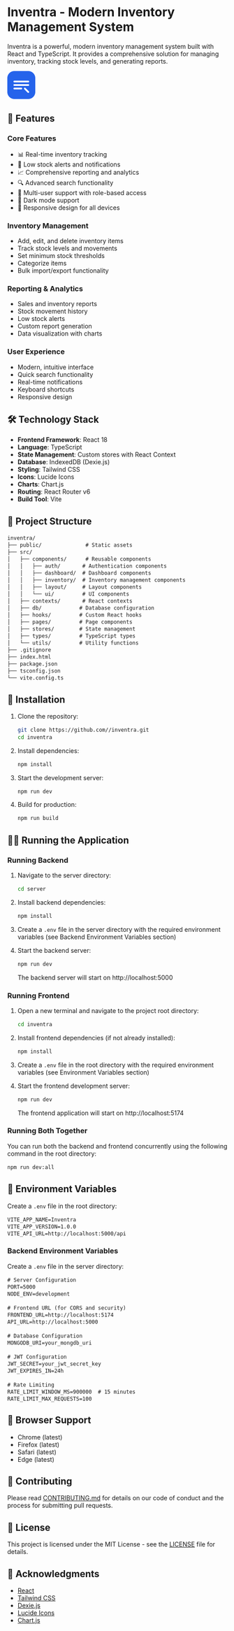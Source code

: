 # Inventra - Modern Inventory Management System

Inventra is a powerful, modern inventory management system built with React and TypeScript. It provides a comprehensive solution for managing inventory, tracking stock levels, and generating reports.

![Inventra Dashboard](public/logo.svg)

## 🌟 Features

### Core Features
- 📊 Real-time inventory tracking
- 🔔 Low stock alerts and notifications
- 📈 Comprehensive reporting and analytics
- 🔍 Advanced search functionality
- 👥 Multi-user support with role-based access
- 🌙 Dark mode support
- 📱 Responsive design for all devices

### Inventory Management
- Add, edit, and delete inventory items
- Track stock levels and movements
- Set minimum stock thresholds
- Categorize items
- Bulk import/export functionality

### Reporting & Analytics
- Sales and inventory reports
- Stock movement history
- Low stock alerts
- Custom report generation
- Data visualization with charts

### User Experience
- Modern, intuitive interface
- Quick search functionality
- Real-time notifications
- Keyboard shortcuts
- Responsive design

## 🛠️ Technology Stack

- **Frontend Framework**: React 18
- **Language**: TypeScript
- **State Management**: Custom stores with React Context
- **Database**: IndexedDB (Dexie.js)
- **Styling**: Tailwind CSS
- **Icons**: Lucide Icons
- **Charts**: Chart.js
- **Routing**: React Router v6
- **Build Tool**: Vite

## 📁 Project Structure

```
inventra/
├── public/              # Static assets
├── src/
│   ├── components/      # Reusable components
│   │   ├── auth/       # Authentication components
│   │   ├── dashboard/  # Dashboard components
│   │   ├── inventory/  # Inventory management components
│   │   ├── layout/     # Layout components
│   │   └── ui/         # UI components
│   ├── contexts/       # React contexts
│   ├── db/            # Database configuration
│   ├── hooks/         # Custom React hooks
│   ├── pages/         # Page components
│   ├── stores/        # State management
│   ├── types/         # TypeScript types
│   └── utils/         # Utility functions
├── .gitignore
├── index.html
├── package.json
├── tsconfig.json
└── vite.config.ts
```

## 🚀 Installation

1. Clone the repository:
   ```bash
   git clone https://github.com//inventra.git
   cd inventra
   ```

2. Install dependencies:
   ```bash
   npm install
   ```

3. Start the development server:
   ```bash
   npm run dev
   ```

4. Build for production:
   ```bash
   npm run build
   ```

## 🏃‍♂️ Running the Application

### Running Backend

1. Navigate to the server directory:
   ```bash
   cd server
   ```

2. Install backend dependencies:
   ```bash
   npm install
   ```

3. Create a `.env` file in the server directory with the required environment variables (see Backend Environment Variables section)

4. Start the backend server:
   ```bash
   npm run dev
   ```
   The backend server will start on http://localhost:5000

### Running Frontend

1. Open a new terminal and navigate to the project root directory:
   ```bash
   cd inventra
   ```

2. Install frontend dependencies (if not already installed):
   ```bash
   npm install
   ```

3. Create a `.env` file in the root directory with the required environment variables (see Environment Variables section)

4. Start the frontend development server:
   ```bash
   npm run dev
   ```
   The frontend application will start on http://localhost:5174

### Running Both Together

You can run both the backend and frontend concurrently using the following command in the root directory:
```bash
npm run dev:all
```

## 🔧 Environment Variables

Create a `.env` file in the root directory:

```env
VITE_APP_NAME=Inventra
VITE_APP_VERSION=1.0.0
VITE_API_URL=http://localhost:5000/api
```

### Backend Environment Variables

Create a `.env` file in the server directory:

```env
# Server Configuration
PORT=5000
NODE_ENV=development

# Frontend URL (for CORS and security)
FRONTEND_URL=http://localhost:5174
API_URL=http://localhost:5000

# Database Configuration 
MONGODB_URI=your_mongdb_uri

# JWT Configuration
JWT_SECRET=your_jwt_secret_key
JWT_EXPIRES_IN=24h

# Rate Limiting
RATE_LIMIT_WINDOW_MS=900000  # 15 minutes
RATE_LIMIT_MAX_REQUESTS=100
```

## 📱 Browser Support

- Chrome (latest)
- Firefox (latest)
- Safari (latest)
- Edge (latest)

## 🤝 Contributing

Please read [CONTRIBUTING.md](CONTRIBUTING.md) for details on our code of conduct and the process for submitting pull requests.

## 📄 License

This project is licensed under the MIT License - see the [LICENSE](LICENSE) file for details.

## 🙏 Acknowledgments

- [React](https://reactjs.org/)
- [Tailwind CSS](https://tailwindcss.com/)
- [Dexie.js](https://dexie.org/)
- [Lucide Icons](https://lucide.dev/)
- [Chart.js](https://www.chartjs.org/)